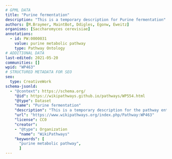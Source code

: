 ```yaml
---
# GPML DATA
title: "Purine fermentation"
description: "This is a temporary description for Purine fermentation"
authors: [M.Braymer, MaintBot, Ddigles, Egonw, Eweitz]
organisms: [Saccharomyces cerevisiae]
annotations:
  - id: PW:0000031
    value: purine metabolic pathway
    type: Pathway Ontology
# ADDITIONAL DATA
last-edited: 2021-05-20
communities: []
wpid: "WP463"
# STRUCTURED METADATA FOR SEO
seo:
  type: CreativeWork
schema-jsonld:
  - "@context": https://schema.org/
    "@id": https://wikipathways.github.io/pathways/WP554.html
    "@type": Dataset
    "name": "Purine fermentation"
    "description": "This is a temporary description for the pathway entitled: Purine fermentation"
    "url": "https://www.wikipathways.org/index.php/Pathway:WP463"
    "license": CC0
    "creator":
    - "@type": Organization
      "name": "WikiPathways"
    "keywords": [
      "purine metabolic pathway",
      ]
---
```

